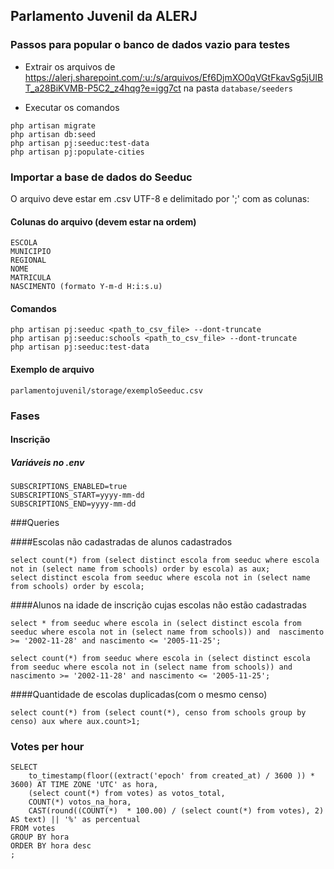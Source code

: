 ## Parlamento Juvenil da ALERJ

### Passos para popular o banco de dados vazio para testes

- Extrair os arquivos de https://alerj.sharepoint.com/:u:/s/arquivos/Ef6DjmXO0qVGtFkavSg5jUIBT_a28BiKVMB-P5C2_z4hqg?e=igg7ct na pasta `database/seeders`

- Executar os comandos
```
php artisan migrate
php artisan db:seed
php artisan pj:seeduc:test-data
php artisan pj:populate-cities
```

### Importar a base de dados do Seeduc
O arquivo deve estar em .csv UTF-8 e delimitado por ';' com as colunas:

#### Colunas do arquivo (devem estar na ordem)
```
ESCOLA
MUNICIPIO
REGIONAL
NOME
MATRICULA
NASCIMENTO (formato Y-m-d H:i:s.u)
```

#### Comandos
```
php artisan pj:seeduc <path_to_csv_file> --dont-truncate
php artisan pj:seeduc:schools <path_to_csv_file> --dont-truncate
php artisan pj:seeduc:test-data
```

#### Exemplo de arquivo
`parlamentojuvenil/storage/exemploSeeduc.csv`

### Fases

#### Inscrição

##### Variáveis no .env
```
SUBSCRIPTIONS_ENABLED=true
SUBSCRIPTIONS_START=yyyy-mm-dd
SUBSCRIPTIONS_END=yyyy-mm-dd
```

###Queries

####Escolas não cadastradas de alunos cadastrados
```
select count(*) from (select distinct escola from seeduc where escola not in (select name from schools) order by escola) as aux;
select distinct escola from seeduc where escola not in (select name from schools) order by escola;
```

####Alunos na idade de inscrição cujas escolas não estão cadastradas
```
select * from seeduc where escola in (select distinct escola from seeduc where escola not in (select name from schools)) and  nascimento >= '2002-11-28' and nascimento <= '2005-11-25';
```
```
select count(*) from seeduc where escola in (select distinct escola from seeduc where escola not in (select name from schools)) and  nascimento >= '2002-11-28' and nascimento <= '2005-11-25';
```

####Quantidade de escolas duplicadas(com o mesmo censo)
```
select count(*) from (select count(*), censo from schools group by censo) aux where aux.count>1;
```

### Votes per hour
```
SELECT 
    to_timestamp(floor((extract('epoch' from created_at) / 3600 )) * 3600) AT TIME ZONE 'UTC' as hora,
    (select count(*) from votes) as votos_total,
    COUNT(*) votos_na_hora, 
    CAST(round((COUNT(*)  * 100.00) / (select count(*) from votes), 2) AS text) || '%' as percentual
FROM votes
GROUP BY hora
ORDER BY hora desc
;
```
